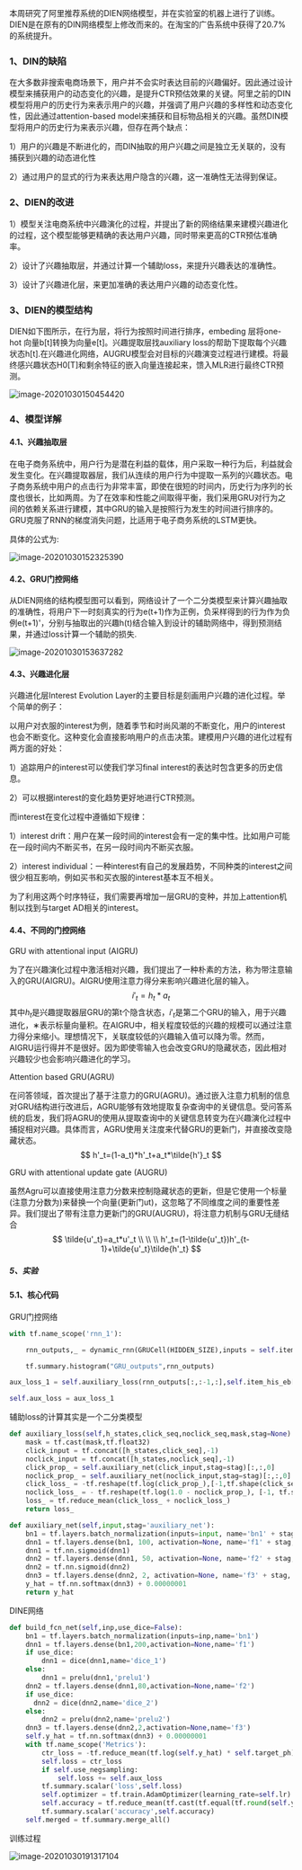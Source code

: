 本周研究了阿里推荐系统的DIEN网络模型，并在实验室的机器上进行了训练。DIEN是在原有的DIN网络模型上修改而来的。在淘宝的广告系统中获得了20.7%的系统提升。



### 1、DIN的缺陷

在大多数非搜索电商场景下，用户并不会实时表达目前的兴趣偏好。因此通过设计模型来捕获用户的动态变化的兴趣，是提升CTR预估效果的关键。阿里之前的DIN模型将用户的历史行为来表示用户的兴趣，并强调了用户兴趣的多样性和动态变化性，因此通过attention-based model来捕获和目标物品相关的兴趣。虽然DIN模型将用户的历史行为来表示兴趣，但存在两个缺点：

1）用户的兴趣是不断进化的，而DIN抽取的用户兴趣之间是独立无关联的，没有捕获到兴趣的动态进化性

2）通过用户的显式的行为来表达用户隐含的兴趣，这一准确性无法得到保证。

### 2、DIEN的改进

1）模型关注电商系统中兴趣演化的过程，并提出了新的网络结果来建模兴趣进化的过程，这个模型能够更精确的表达用户兴趣，同时带来更高的CTR预估准确率。

2）设计了兴趣抽取层，并通过计算一个辅助loss，来提升兴趣表达的准确性。

3）设计了兴趣进化层，来更加准确的表达用户兴趣的动态变化性。

### 3、DIEN的模型结构



DIEN如下图所示，在行为层，将行为按照时间进行排序，embeding 层将one-hot 向量b[t]转换为向量e[t]。兴趣提取层找auxiliary loss的帮助下提取每个兴趣状态h[t].在兴趣进化网络，AUGRU模型会对目标的兴趣演变过程进行建模。将最终感兴趣状态H0[T]和剩余特征的嵌入向量连接起来，馈入MLR进行最终CTR预测。

![image-20201030150454420](D:\MarkDown\DeepLearning\img\image-20201030150454420.png)



### 4、模型详解

#### 4.1、兴趣抽取层

在电子商务系统中，用户行为是潜在利益的载体，用户采取一种行为后，利益就会发生变化。在兴趣提取器层，我们从连续的用户行为中提取一系列的兴趣状态。电子商务系统中用户的点击行为非常丰富，即使在很短的时间内，历史行为序列的长度也很长，比如两周。为了在效率和性能之间取得平衡，我们采用GRU对行为之间的依赖关系进行建模，其中GRU的输入是按照行为发生的时间进行排序的。GRU克服了RNN的梯度消失问题，比适用于电子商务系统的LSTM更快。

具体的公式为:


![image-20201030152325390](D:\MarkDown\DeepLearning\img\image-20201030152325390.png)



#### 4.2、GRU门控网络

从DIEN网络的结构模型图可以看到，网络设计了一个二分类模型来计算兴趣抽取的准确性，将用户下一时刻真实的行为e(t+1)作为正例，负采样得到的行为作为负例e(t+1)'，分别与抽取出的兴趣h(t)结合输入到设计的辅助网络中，得到预测结果，并通过loss计算一个辅助的损失.

![image-20201030153637282](D:\MarkDown\DeepLearning\img\image-20201030153637282.png)



#### 4.3、兴趣进化层

兴趣进化层Interest Evolution Layer的主要目标是刻画用户兴趣的进化过程。举个简单的例子：

以用户对衣服的interest为例，随着季节和时尚风潮的不断变化，用户的interest也会不断变化。这种变化会直接影响用户的点击决策。建模用户兴趣的进化过程有两方面的好处：

1）追踪用户的interest可以使我们学习final interest的表达时包含更多的历史信息。

2）可以根据interest的变化趋势更好地进行CTR预测。

而interest在变化过程中遵循如下规律：

1）interest drift：用户在某一段时间的interest会有一定的集中性。比如用户可能在一段时间内不断买书，在另一段时间内不断买衣服。

2）interest individual：一种interest有自己的发展趋势，不同种类的interest之间很少相互影响，例如买书和买衣服的interest基本互不相关。

为了利用这两个时序特征，我们需要再增加一层GRU的变种，并加上attention机制以找到与target AD相关的interest。



#### 4.4、不同的门控网络

GRU with attentional input (AIGRU)

为了在兴趣演化过程中激活相对兴趣，我们提出了一种朴素的方法，称为带注意输入的GRU(AIGRU)。AIGRU使用注意力得分来影响兴趣进化层的输入。
$$
i'_t = h_t*a_t
$$
其中$h_t$是兴趣提取器层GRU的第t个隐含状态，$i'_t$是第二个GRU的输入，用于兴趣进化，∗表示标量向量积。在AIGRU中，相关程度较低的兴趣的规模可以通过注意力得分来缩小。理想情况下，关联度较低的兴趣输入值可以降为零。然而，AIGRU运行得并不是很好。因为即使零输入也会改变GRU的隐藏状态，因此相对兴趣较少也会影响兴趣进化的学习。

Attention based GRU(AGRU)

在问答领域，首次提出了基于注意力的GRU(AGRU)。通过嵌入注意力机制的信息对GRU结构进行改进后，AGRU能够有效地提取复杂查询中的关键信息。受问答系统的启发，我们将AGRU的使用从提取查询中的关键信息转变为在兴趣演化过程中捕捉相对兴趣。具体而言，AGRU使用关注度来代替GRU的更新门，并直接改变隐藏状态。
$$
h'_t=(1-a_t)*h'_t+a_t*\tilde{h'}_t
$$


 GRU with attentional update gate (AUGRU)

虽然Agru可以直接使用注意力分数来控制隐藏状态的更新，但是它使用一个标量(注意力分数为)来替换一个向量(更新门ut)，这忽略了不同维度之间的重要性差异。我们提出了带有注意力更新门的GRU(AUGRU)，将注意力机制与GRU无缝结合
$$
\tilde{u'_t}=a_t*u'_t \\ \\ 
\\
h'_t=(1-\tilde{u'_t})h'_{t-1}+\tilde{u'_t}\tilde{h'_t}
$$






##### 5、实验

#### 5.1、核心代码

GRU门控网络

```python
with tf.name_scope('rnn_1'):

    rnn_outputs,_ = dynamic_rnn(GRUCell(HIDDEN_SIZE),inputs = self.item_his_eb,sequence_length=self.seq_len_ph,dtype=tf.float32,scope='gru1')

    tf.summary.histogram("GRU_outputs",rnn_outputs)

aux_loss_1 = self.auxiliary_loss(rnn_outputs[:,:-1,:],self.item_his_eb[:,1:,:],self.noclk_item_his_eb[:,1:,:],self.mask[:,1:],stag="gru")

self.aux_loss = aux_loss_1
```

辅助loss的计算其实是一个二分类模型

```python
def auxiliary_loss(self,h_states,click_seq,noclick_seq,mask,stag=None):
    mask = tf.cast(mask,tf.float32)
    click_input = tf.concat([h_states,click_seq],-1)
    noclick_input = tf.concat([h_states,noclick_seq],-1)
    click_prop_ = self.auxiliary_net(click_input,stag=stag)[:,:,0]
    noclick_prop_ = self.auxiliary_net(noclick_input,stag=stag)[:,:,0]
    click_loss_ = -tf.reshape(tf.log(click_prop_),[-1,tf.shape(click_seq)[1]]) * mask
    noclick_loss_ = - tf.reshape(tf.log(1.0 - noclick_prop_), [-1, tf.shape(noclick_seq)[1]]) * mask
    loss_ = tf.reduce_mean(click_loss_ + noclick_loss_)
    return loss_

def auxiliary_net(self,input,stag='auxiliary_net'):
    bn1 = tf.layers.batch_normalization(inputs=input, name='bn1' + stag, reuse=tf.AUTO_REUSE)
    dnn1 = tf.layers.dense(bn1, 100, activation=None, name='f1' + stag, reuse=tf.AUTO_REUSE)
    dnn1 = tf.nn.sigmoid(dnn1)
    dnn2 = tf.layers.dense(dnn1, 50, activation=None, name='f2' + stag, reuse=tf.AUTO_REUSE)
    dnn2 = tf.nn.sigmoid(dnn2)
    dnn3 = tf.layers.dense(dnn2, 2, activation=None, name='f3' + stag, reuse=tf.AUTO_REUSE)
    y_hat = tf.nn.softmax(dnn3) + 0.00000001
    return y_hat
```



DINE网络

```python
def build_fcn_net(self,inp,use_dice=False):
    bn1 = tf.layers.batch_normalization(inputs=inp,name='bn1')
    dnn1 = tf.layers.dense(bn1,200,activation=None,name='f1')
    if use_dice:
        dnn1 = dice(dnn1,name='dice_1')
    else:
        dnn1 = prelu(dnn1,'prelu1')
    dnn2 = tf.layers.dense(dnn1,80,activation=None,name='f2')
    if use_dice:
      dnn2 = dice(dnn2,name='dice_2')
    else:
        dnn2 = prelu(dnn2,name='prelu2')
    dnn3 = tf.layers.dense(dnn2,2,activation=None,name='f3')
    self.y_hat = tf.nn.softmax(dnn3) + 0.00000001
    with tf.name_scope('Metrics'):
        ctr_loss = -tf.reduce_mean(tf.log(self.y_hat) * self.target_ph)
        self.loss = ctr_loss
        if self.use_negsampling:
            self.loss += self.aux_loss
        tf.summary.scalar('loss',self.loss)
        self.optimizer = tf.train.AdamOptimizer(learning_rate=self.lr).minimize(self.loss)
        self.accuracy = tf.reduce_mean(tf.cast(tf.equal(tf.round(self.y_hat),self.target_ph),tf.float32))
        tf.summary.scalar('accuracy',self.accuracy)
    self.merged = tf.summary.merge_all()
```





训练过程

![image-20201030191317104](D:\MarkDown\DeepLearning\img\image-20201030191317104.png)



